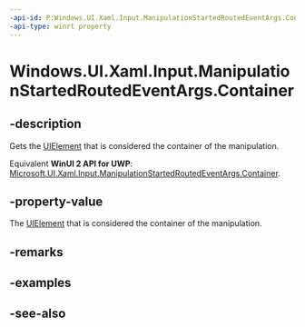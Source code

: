 ```yaml
---
-api-id: P:Windows.UI.Xaml.Input.ManipulationStartedRoutedEventArgs.Container
-api-type: winrt property
---
```


<!-- Property syntax
public Windows.UI.Xaml.UIElement Container { get; }
-->

# Windows.UI.Xaml.Input.ManipulationStartedRoutedEventArgs.Container

## -description
Gets the [UIElement](../windows.ui.xaml/uielement.md) that is considered the container of the manipulation.

Equivalent **WinUI 2 API for UWP**: [Microsoft.UI.Xaml.Input.ManipulationStartedRoutedEventArgs.Container](/windows/winui/api/microsoft.ui.xaml.input.manipulationstartedroutedeventargs.container).

## -property-value
The [UIElement](../windows.ui.xaml/uielement.md) that is considered the container of the manipulation.
## -remarks
<!--Container is a concept in the Directmanipulation API that I do not yet understand. Needs more research.-->

## -examples

## -see-also
